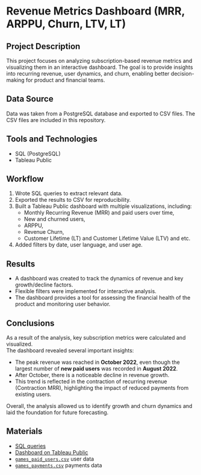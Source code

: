 # Revenue Metrics Dashboard (MRR, ARPPU, Churn, LTV, LT)

## Project Description
This project focuses on analyzing subscription-based revenue metrics and visualizing them in an interactive dashboard. 
The goal is to provide insights into recurring revenue, user dynamics, and churn, enabling better decision-making for product and financial teams.

## Data Source
Data was taken from a PostgreSQL database and exported to CSV files. The CSV files are included in this repository.

## Tools and Technologies
- SQL (PostgreSQL)
- Tableau Public

## Workflow
1. Wrote SQL queries to extract relevant data.
2. Exported the results to CSV for reproducibility.
3. Built a Tableau Public dashboard with multiple visualizations, including:
   - Monthly Recurring Revenue (MRR) and paid users over time,
   - New and churned users,
   - ARPPU,
   - Revenue Churn,
   - Customer Lifetime (LT) and Customer Lifetime Value (LTV) and etc.
4. Added filters by date, user language, and user age.

## Results
- A dashboard was created to track the dynamics of revenue and key growth/decline factors.
- Flexible filters were implemented for interactive analysis.
- The dashboard provides a tool for assessing the financial health of the product and monitoring user behavior.

## Conclusions
As a result of the analysis, key subscription metrics were calculated and visualized.  
The dashboard revealed several important insights:
- The peak revenue was reached in **October 2022**, even though the largest number of **new paid users** was recorded in **August 2022**.  
- After October, there is a noticeable decline in revenue growth.  
- This trend is reflected in the contraction of recurring revenue (Contraction MRR), highlighting the impact of reduced payments from existing users.  

Overall, the analysis allowed us to identify growth and churn dynamics and laid the foundation for future forecasting.

## Materials
- [SQL queries](./queries.sql)
- [Dashboard on Tableau Public](https://public.tableau.com/views/GamerpaymentsAnalytics/Dashboard?:language=en-US&:sid=&:redirect=auth&:display_count=n&:origin=viz_share_link)
- [`games_paid_users.csv`](./games_paid_users.csv)  user data  
- [`games_payments.csv`](./games_payments.csv)  payments data  
